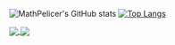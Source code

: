 ![MathPelicer's GitHub stats](https://github-readme-stats.vercel.app/api?username=MathPelicer&show_icons=true&theme=radical)
[![Top Langs](https://github-readme-stats.vercel.app/api/top-langs/?username=MathPelicer&layout=compact&theme=radical)](https://github.com/MathPelicer/github-readme-stats)

<a href="https://github.com/MathPelicer/github-readme-stats">
  <img align="center" src="(https://github-readme-stats.vercel.app/api?username=MathPelicer&show_icons=true&theme=radical)" />
</a>
<a href="https://github.com/MathPelicer/convoychat">
  <img align="center" src="(https://github-readme-stats.vercel.app/api/top-langs/?username=MathPelicer&layout=compact&theme=radical)](https://github.com/MathPelicer/github-readme-stats)" />
</a>
<!---
MathPelicer/MathPelicer is a ✨ special ✨ repository because its `README.md` (this file) appears on your GitHub profile.
You can click the Preview link to take a look at your changes.
--->
